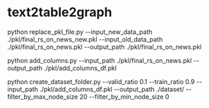 # text2table2graph
python replace_pkl_file.py --input_new_data_path ./pkl/final_rs_on_news_new.pkl --input_old_data_path ./pkl/final_rs_on_news.pkl --output_path ./pkl/final_rs_on_news.pkl

python add_columns.py --input_path ./pkl/final_rs_on_news.pkl --output_path ./pkl/add_columns_df.pkl

python create_dataset_folder.py --valid_ratio 0.1 --train_ratio 0.9 --input_path ./pkl/add_columns_df.pkl --output_path ./dataset/ --filter_by_max_node_size 20 --filter_by_min_node_size 0
